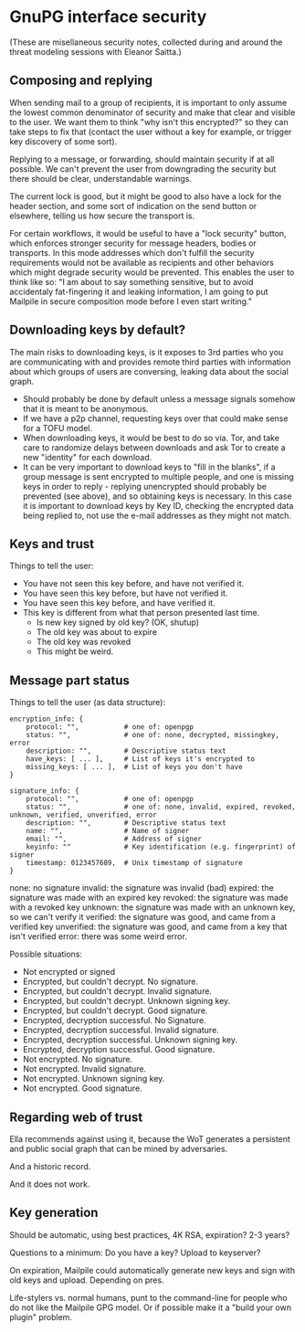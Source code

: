 # GnuPG interface security

(These are misellaneous security notes, collected during and
around the threat modeling sessions with Eleanor Saitta.)

## Composing and replying

When sending mail to a group of recipients, it is important to only
assume the lowest common denominator of security and make that clear
and visible to the user.  We want them to think "why isn't this
encrypted?" so they can take steps to fix that (contact the user without
a key for example, or trigger key discovery of some sort).

Replying to a message, or forwarding, should maintain security if
at all possible. We can't prevent the user from downgrading the
security but there should be clear, understandable warnings.

The current lock is good, but it might be good to also have a lock
for the header section, and some sort of indication on the send
button or elsewhere, telling us how secure the transport is.

For certain workflows, it would be useful to have a "lock security"
button, which enforces stronger security for message headers, bodies
or transports. In this mode addresses which don't fulfill the security
requirements would not be available as recipients and other behaviors
which might degrade security would be prevented.  This enables the
user to think like so: "I am about to say something sensitive, but to
avoid accidentaly fat-fingering it and leaking information, I am going
to put Mailpile in secure composition mode before I even start writing."


## Downloading keys by default?

The main risks to downloading keys, is it exposes to 3rd parties who
you are communicating with and provides remote third parties with
information about which groups of users are conversing, leaking data
about the social graph.

* Should probably be done by default unless a message signals somehow
  that it is meant to be anonymous.
* If we have a p2p channel, requesting keys over that could make sense
  for a TOFU model.
* When downloading keys, it would be best to do so via. Tor, and take
  care to randomize delays between downloads and ask Tor to create a
  new "identity" for each download.
* It can be very important to download keys to "fill in the blanks",
  if a group message is sent encrypted to multiple people, and one is
  missing keys in order to reply - replying unencrypted should probably be
  prevented (see above), and so obtaining keys is necessary. In this case
  it is important to download keys by Key ID, checking the encrypted data
  being replied to, not use the e-mail addresses as they might not match.


## Keys and trust

Things to tell the user:

   * You have not seen this key before, and have not verified it.
   * You have seen this key before, but have not verified it.
   * You have seen this key before, and have verified it.
   * This key is different from what that person presented last time.
       * Is new key signed by old key? (OK, shutup)
       * The old key was about to expire
       * The old key was revoked
       * This might be weird.


## Message part status

Things to tell the user (as data structure):

    encryption_info: {
        protocol: "",           # one of: openpgp
        status: "",             # one of: none, decrypted, missingkey, error
        description: "",        # Descriptive status text
        have_keys: [ ... ],     # List of keys it's encrypted to
        missing_keys: [ ... ],  # List of keys you don't have
    }

    signature_info: {
        protocol: "",           # one of: openpgp
        status: "",             # one of: none, invalid, expired, revoked, unknown, verified, unverified, error
        description: "",        # Descriptive status text
        name: "",               # Name of signer
        email: "",              # Address of signer
        keyinfo: ""             # Key identification (e.g. fingerprint) of signer
        timestamp: 0123457689,  # Unix timestamp of signature
    }

none:         no signature
invalid:      the signature was invalid (bad)
expired:      the signature was made with an expired key
revoked:      the signature was made with a revoked key
unknown:      the signature was made with an unknown key, so we can't verify it
verified:     the signature was good, and came from a verified key
unverified:   the signature was good, and came from a key that isn't verified
error:        there was some weird error.


Possible situations:

   * Not encrypted or signed
   * Encrypted, but couldn't decrypt. No signature.
   * Encrypted, but couldn't decrypt. Invalid signature.
   * Encrypted, but couldn't decrypt. Unknown signing key.
   * Encrypted, but couldn't decrypt. Good signature.
   * Encrypted, decryption successful. No Signature.
   * Encrypted, decryption successful. Invalid signature.
   * Encrypted, decryption successful. Unknown signing key.
   * Encrypted, decryption successful. Good signature.
   * Not encrypted. No signature.
   * Not encrypted. Invalid signature.
   * Not encrypted. Unknown signing key.
   * Not encrypted. Good signature.


## Regarding web of trust

Ella recommends against using it, because the WoT generates a
persistent and public social graph that can be mined by adversaries.

And a historic record.

And it does not work.


## Key generation

Should be automatic, using best practices, 4K RSA, expiration?
2-3 years?

Questions to a minimum: Do you have a key? Upload to keyserver?

On expiration, Mailpile could automatically generate new keys
and sign with old keys and upload. Depending on pres.

Life-stylers vs. normal humans, punt to the command-line for
people who do not like the Mailpile GPG model. Or if possible
make it a "build your own plugin" problem.

